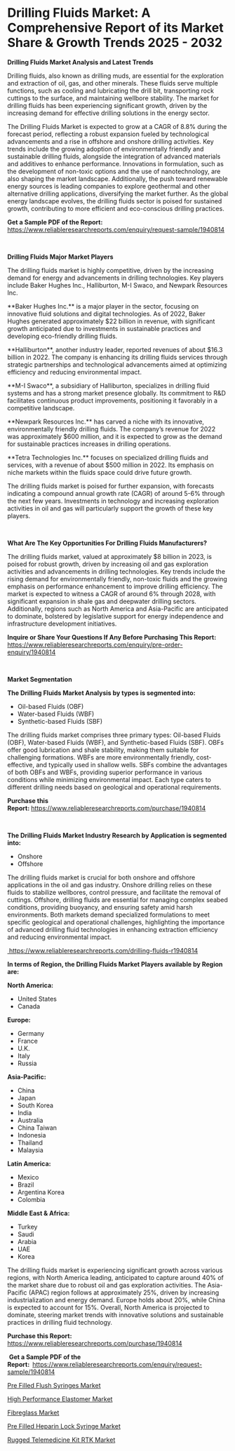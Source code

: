 <p><h1>Drilling Fluids Market: A Comprehensive Report of its Market Share & Growth Trends 2025 - 2032</h1></p><p><strong>Drilling Fluids Market Analysis and Latest Trends</strong></p>
<p><p>Drilling fluids, also known as drilling muds, are essential for the exploration and extraction of oil, gas, and other minerals. These fluids serve multiple functions, such as cooling and lubricating the drill bit, transporting rock cuttings to the surface, and maintaining wellbore stability. The market for drilling fluids has been experiencing significant growth, driven by the increasing demand for effective drilling solutions in the energy sector.</p><p>The Drilling Fluids Market is expected to grow at a CAGR of 8.8% during the forecast period, reflecting a robust expansion fueled by technological advancements and a rise in offshore and onshore drilling activities. Key trends include the growing adoption of environmentally friendly and sustainable drilling fluids, alongside the integration of advanced materials and additives to enhance performance. Innovations in formulation, such as the development of non-toxic options and the use of nanotechnology, are also shaping the market landscape. Additionally, the push toward renewable energy sources is leading companies to explore geothermal and other alternative drilling applications, diversifying the market further. As the global energy landscape evolves, the drilling fluids sector is poised for sustained growth, contributing to more efficient and eco-conscious drilling practices.</p></p>
<p><strong>Get a Sample PDF of the Report:&nbsp;</strong> <a href="https://www.reliableresearchreports.com/enquiry/request-sample/1940814?utm_campaign=31&utm_medium=2&utm_source=Github&utm_content=ia&utm_term=31012025&utm_id=drilling-fluids">https://www.reliableresearchreports.com/enquiry/request-sample/1940814</a></p>
<p>&nbsp;</p>
<p><strong>Drilling Fluids Major Market Players</strong></p>
<p><p>The drilling fluids market is highly competitive, driven by the increasing demand for energy and advancements in drilling technologies. Key players include Baker Hughes Inc., Halliburton, M-I Swaco, and Newpark Resources Inc. </p><p>**Baker Hughes Inc.** is a major player in the sector, focusing on innovative fluid solutions and digital technologies. As of 2022, Baker Hughes generated approximately $22 billion in revenue, with significant growth anticipated due to investments in sustainable practices and developing eco-friendly drilling fluids. </p><p>**Halliburton**, another industry leader, reported revenues of about $16.3 billion in 2022. The company is enhancing its drilling fluids services through strategic partnerships and technological advancements aimed at optimizing efficiency and reducing environmental impact. </p><p>**M-I Swaco**, a subsidiary of Halliburton, specializes in drilling fluid systems and has a strong market presence globally. Its commitment to R&D facilitates continuous product improvements, positioning it favorably in a competitive landscape.</p><p>**Newpark Resources Inc.** has carved a niche with its innovative, environmentally friendly drilling fluids. The company’s revenue for 2022 was approximately $600 million, and it is expected to grow as the demand for sustainable practices increases in drilling operations.</p><p>**Tetra Technologies Inc.** focuses on specialized drilling fluids and services, with a revenue of about $500 million in 2022. Its emphasis on niche markets within the fluids space could drive future growth.</p><p>The drilling fluids market is poised for further expansion, with forecasts indicating a compound annual growth rate (CAGR) of around 5-6% through the next few years. Investments in technology and increasing exploration activities in oil and gas will particularly support the growth of these key players.</p></p>
<p>&nbsp;</p>
<p><strong>What Are The Key Opportunities For Drilling Fluids Manufacturers?</strong></p>
<p><p>The drilling fluids market, valued at approximately $8 billion in 2023, is poised for robust growth, driven by increasing oil and gas exploration activities and advancements in drilling technologies. Key trends include the rising demand for environmentally friendly, non-toxic fluids and the growing emphasis on performance enhancement to improve drilling efficiency. The market is expected to witness a CAGR of around 6% through 2028, with significant expansion in shale gas and deepwater drilling sectors. Additionally, regions such as North America and Asia-Pacific are anticipated to dominate, bolstered by legislative support for energy independence and infrastructure development initiatives.</p></p>
<p><strong>Inquire or Share Your Questions If Any Before Purchasing This Report:</strong> <a href="https://www.reliableresearchreports.com/enquiry/pre-order-enquiry/1940814?utm_campaign=31&utm_medium=2&utm_source=Github&utm_content=ia&utm_term=31012025&utm_id=drilling-fluids">https://www.reliableresearchreports.com/enquiry/pre-order-enquiry/1940814</a></p>
<p>&nbsp;</p>
<p><strong>Market Segmentation</strong></p>
<p><strong>The Drilling Fluids Market Analysis by types is segmented into:</strong></p>
<p><ul><li>Oil-based Fluids (OBF)</li><li>Water-based Fluids (WBF)</li><li>Synthetic-based Fluids (SBF)</li></ul></p>
<p><p>The drilling fluids market comprises three primary types: Oil-based Fluids (OBF), Water-based Fluids (WBF), and Synthetic-based Fluids (SBF). OBFs offer good lubrication and shale stability, making them suitable for challenging formations. WBFs are more environmentally friendly, cost-effective, and typically used in shallow wells. SBFs combine the advantages of both OBFs and WBFs, providing superior performance in various conditions while minimizing environmental impact. Each type caters to different drilling needs based on geological and operational requirements.</p></p>
<p><strong>Purchase this Report:&nbsp;</strong><a href="https://www.reliableresearchreports.com/purchase/1940814?utm_campaign=31&utm_medium=2&utm_source=Github&utm_content=ia&utm_term=31012025&utm_id=drilling-fluids">https://www.reliableresearchreports.com/purchase/1940814</a></p>
<p>&nbsp;</p>
<p><strong>The Drilling Fluids Market Industry Research by Application is segmented into:</strong></p>
<p><ul><li>Onshore</li><li>Offshore</li></ul></p>
<p><p>The drilling fluids market is crucial for both onshore and offshore applications in the oil and gas industry. Onshore drilling relies on these fluids to stabilize wellbores, control pressure, and facilitate the removal of cuttings. Offshore, drilling fluids are essential for managing complex seabed conditions, providing buoyancy, and ensuring safety amid harsh environments. Both markets demand specialized formulations to meet specific geological and operational challenges, highlighting the importance of advanced drilling fluid technologies in enhancing extraction efficiency and reducing environmental impact.</p></p>
<p><a href="https://www.reliableresearchreports.com/drilling-fluids-r1940814?utm_campaign=31&utm_medium=2&utm_source=Github&utm_content=ia&utm_term=31012025&utm_id=drilling-fluids">&nbsp;https://www.reliableresearchreports.com/drilling-fluids-r1940814</a></p>
<p><strong>In terms of Region, the Drilling Fluids Market Players available by Region are:</strong></p>
<p>
    <p> <strong> North America: </strong>
        <ul>
            <li>United States</li>
            <li>Canada</li>
        </ul>
        </p> 
    <p> <strong> Europe: </strong>
        <ul>
            <li>Germany</li>
            <li>France</li>
            <li>U.K.</li>
            <li>Italy</li>
            <li>Russia</li>
        </ul>
        </p> 
    <p> <strong> Asia-Pacific: </strong>
        <ul>
            <li>China</li>
            <li>Japan</li>
            <li>South Korea</li>
            <li>India</li>
            <li>Australia</li>
            <li>China Taiwan</li>
            <li>Indonesia</li>
            <li>Thailand</li>
            <li>Malaysia</li>
        </ul>
        </p> 
    <p> <strong> Latin America: </strong>
        <ul>
            <li>Mexico</li>
            <li>Brazil</li>
            <li>Argentina Korea</li>
            <li>Colombia</li>
        </ul>
        </p> 
    <p> <strong> Middle East & Africa: </strong>
        <ul>
            <li>Turkey</li>
            <li>Saudi</li>
            <li>Arabia</li>
            <li>UAE</li>
            <li>Korea</li>
        </ul>
    </p>
    </p>
<p><p>The drilling fluids market is experiencing significant growth across various regions, with North America leading, anticipated to capture around 40% of the market share due to robust oil and gas exploration activities. The Asia-Pacific (APAC) region follows at approximately 25%, driven by increasing industrialization and energy demand. Europe holds about 20%, while China is expected to account for 15%. Overall, North America is projected to dominate, steering market trends with innovative solutions and sustainable practices in drilling fluid technology.</p></p>
<p><strong>Purchase this Report: </strong><a href="https://www.reliableresearchreports.com/purchase/1940814?utm_campaign=31&utm_medium=2&utm_source=Github&utm_content=ia&utm_term=31012025&utm_id=drilling-fluids">https://www.reliableresearchreports.com/purchase/1940814</a></p>
<p>&nbsp;<strong>Get a Sample PDF of the Report:&nbsp;&nbsp;</strong><a href="https://www.reliableresearchreports.com/enquiry/request-sample/1940814?utm_campaign=31&utm_medium=2&utm_source=Github&utm_content=ia&utm_term=31012025&utm_id=drilling-fluids">https://www.reliableresearchreports.com/enquiry/request-sample/1940814</a></p>
<p><strong></strong></p>
<p><p><a href="https://www.linkedin.com/pulse/key-insights-forecast-pre-filled-flush-syringes-market-2025-2032-talqf?utm_campaign=31&utm_medium=2&utm_source=Github&utm_content=ia&utm_term=31012025&utm_id=drilling-fluids">Pre Filled Flush Syringes Market</a></p><p><a href="https://github.com/alberthagorsuch/Market-Research-Report-List-1/blob/main/high-performance-elastomer-market.md?utm_campaign=31&utm_medium=2&utm_source=Github&utm_content=ia&utm_term=31012025&utm_id=drilling-fluids">High Performance Elastomer Market</a></p><p><a href="https://github.com/donnettaletizia/Market-Research-Report-List-1/blob/main/fibreglass-market.md?utm_campaign=31&utm_medium=2&utm_source=Github&utm_content=ia&utm_term=31012025&utm_id=drilling-fluids">Fibreglass Market</a></p><p><a href="https://www.linkedin.com/pulse/identifying-growth-drivers-comprehensive-analysis-pre-filled-bmicf?utm_campaign=31&utm_medium=2&utm_source=Github&utm_content=ia&utm_term=31012025&utm_id=drilling-fluids">Pre Filled Heparin Lock Syringe Market</a></p><p><a href="https://www.linkedin.com/pulse/rugged-telemedicine-kit-rtk-market-trends-analysis-size-gs8ac?utm_campaign=31&utm_medium=2&utm_source=Github&utm_content=ia&utm_term=31012025&utm_id=drilling-fluids">Rugged Telemedicine Kit RTK Market</a></p></p>